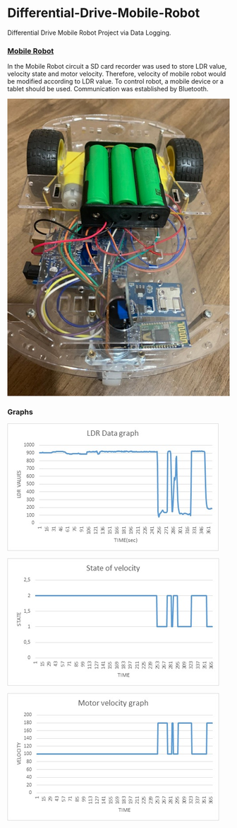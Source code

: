 # Differential-Drive-Mobile-Robot
Differential Drive Mobile Robot Project via Data Logging.

### [Mobile Robot](https://github.com/Kucukcollu/Differential-Drive-Mobile-Robot/blob/master/MobileRobot.ino)

In the Mobile Robot circuit a SD card recorder was used to store LDR value, velocity state and motor velocity. Therefore,
velocity of mobile robot would be modified according to LDR value. To control robot, a mobile device or a tablet should be
used. Communication was established by Bluetooth.

![](https://github.com/Kucukcollu/Differential-Drive-Mobile-Robot/blob/master/mobile%20robot.jpg)

### Graphs

![](https://github.com/Kucukcollu/Differential-Drive-Mobile-Robot/blob/master/ldr%20graph.jpg)

![](https://github.com/Kucukcollu/Differential-Drive-Mobile-Robot/blob/master/velocity%20level%20graph.jpg)

![](https://github.com/Kucukcollu/Differential-Drive-Mobile-Robot/blob/master/velocity%20graph.jpg)
